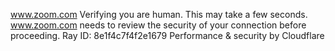 www.zoom.com
Verifying you are human. This may take a few seconds.
www.zoom.com needs to review the security of your connection before proceeding.
Ray ID: 8e1f4c7f4f2e1679
Performance & security by Cloudflare